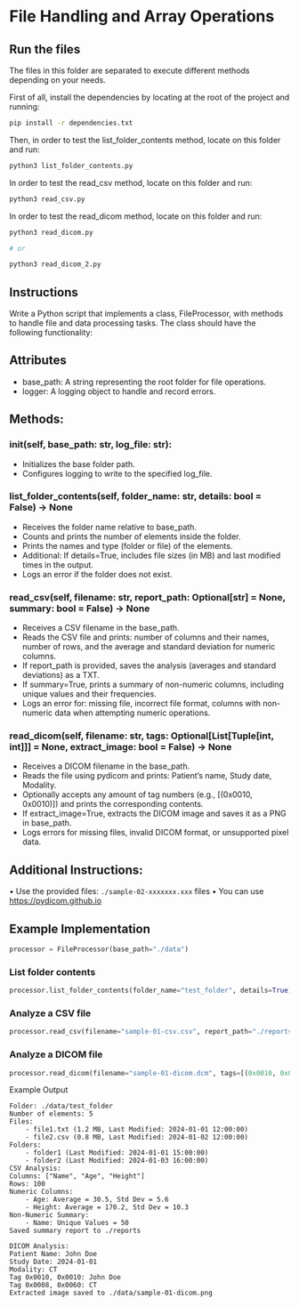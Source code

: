 # File Handling and Array Operations

## Run the files

The files in this folder are separated to execute different methods depending on your needs.

First of all, install the dependencies by locating at the root of the project and running:

```bash
pip install -r dependencies.txt
```

Then, in order to test the list_folder_contents method, locate on this folder and run:

```bash
python3 list_folder_contents.py
```

In order to test the read_csv method, locate on this folder and run:

```bash
python3 read_csv.py
```

In order to test the read_dicom method, locate on this folder and run:

```bash
python3 read_dicom.py

# or

python3 read_dicom_2.py
```

## Instructions

Write a Python script that implements a class, FileProcessor, with methods to handle file and data processing tasks. The class should have the following functionality:

## Attributes
- base_path: A string representing the root folder for file operations.
- logger: A logging object to handle and record errors.

## Methods:

### __init__(self, base_path: str, log_file: str):
- Initializes the base folder path.
- Configures logging to write to the specified log_file.

### list_folder_contents(self, folder_name: str, details: bool = False) -> None
- Receives the folder name relative to base_path.
- Counts and prints the number of elements inside the folder.
- Prints the names and type (folder or file) of the elements.
- Additional: If details=True, includes file sizes (in MB) and last modified times in the
output.
- Logs an error if the folder does not exist.

### read_csv(self, filename: str, report_path: Optional[str] = None, summary: bool = False) -> None

- Receives a CSV filename in the base_path.
- Reads the CSV file and prints: number of columns and their names, number of rows,
and the average and standard deviation for numeric columns.
- If report_path is provided, saves the analysis (averages and standard deviations) as
a TXT.
- If summary=True, prints a summary of non-numeric columns, including unique
values and their frequencies.
- Logs an error for: missing file, incorrect file format, columns with non-numeric data
when attempting numeric operations.

### read_dicom(self, filename: str, tags: Optional[List[Tuple[int, int]]] = None, extract_image: bool = False) -> None
- Receives a DICOM filename in the base_path.
- Reads the file using pydicom and prints: Patient’s name, Study date, Modality.
- Optionally accepts any amount of tag numbers (e.g., [(0x0010, 0x0010)]) and prints
the corresponding contents.
- If extract_image=True, extracts the DICOM image and saves it as a PNG in
base_path.
- Logs errors for missing files, invalid DICOM format, or unsupported pixel data.

## Additional Instructions:
• Use the provided files: `./sample-02-xxxxxxx.xxx` files
• You can use https://pydicom.github.io

## Example Implementation
```py
processor = FileProcessor(base_path="./data")
```

### List folder contents
```py
processor.list_folder_contents(folder_name="test_folder", details=True)
```

### Analyze a CSV file
```py
processor.read_csv(filename="sample-01-csv.csv", report_path="./reports", summary=True)
```

### Analyze a DICOM file
```py
processor.read_dicom(filename="sample-01-dicom.dcm", tags=[(0x0010, 0x0010), (0x0008, 0x0060)], extract_image=True)
```
Example Output

```
Folder: ./data/test_folder
Number of elements: 5
Files:
    - file1.txt (1.2 MB, Last Modified: 2024-01-01 12:00:00)
    - file2.csv (0.8 MB, Last Modified: 2024-01-02 12:00:00)
Folders:
    - folder1 (Last Modified: 2024-01-01 15:00:00)
    - folder2 (Last Modified: 2024-01-03 16:00:00)
CSV Analysis:
Columns: ["Name", "Age", "Height"]
Rows: 100
Numeric Columns:
    - Age: Average = 30.5, Std Dev = 5.6
    - Height: Average = 170.2, Std Dev = 10.3
Non-Numeric Summary:
    - Name: Unique Values = 50
Saved summary report to ./reports

DICOM Analysis:
Patient Name: John Doe
Study Date: 2024-01-01
Modality: CT
Tag 0x0010, 0x0010: John Doe
Tag 0x0008, 0x0060: CT
Extracted image saved to ./data/sample-01-dicom.png
```